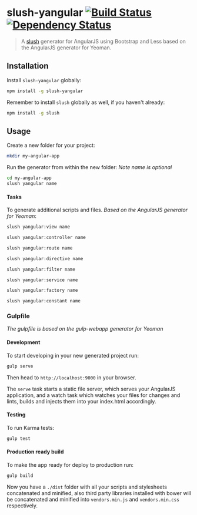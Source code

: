 slush-yangular [![Build Status](https://travis-ci.org/loetjvr/slush-yangular.svg?branch=master)](https://travis-ci.org/loetjvr/slush-yangular) [![Dependency Status](https://david-dm.org/loetjvr/slush-yangular.svg)](https://david-dm.org/loetjvr/slush-yangular.svg)
==============

> A [slush](http://slushjs.github.io) generator for AngularJS using Bootstrap and Less based on the AngularJS generator for Yeoman.

## Installation

Install `slush-yangular` globally:

```bash
npm install -g slush-yangular
```

Remember to install `slush` globally as well, if you haven't already:

```bash
npm install -g slush
```

## Usage

Create a new folder for your project:

```bash
mkdir my-angular-app
```

Run the generator from within the new folder:
*Note name is optional*

```bash
cd my-angular-app
slush yangular name
```

#### Tasks

To generate additional scripts and files. *Based on the AngularJS generator for Yeoman*:

```bash
slush yangular:view name
```

```bash
slush yangular:controller name
```

```bash
slush yangular:route name
```

```bash
slush yangular:directive name
```

```bash
slush yangular:filter name
```

```bash
slush yangular:service name
```

```bash
slush yangular:factory name
```

```bash
slush yangular:constant name
```

### Gulpfile

*The gulpfile is based on the gulp-webapp generator for Yeoman*

#### Development

To start developing in your new generated project run:

```bash
gulp serve
```

Then head to `http://localhost:9000` in your browser.

The `serve` task starts a static file server, which serves your AngularJS application, and a watch task which watches your files for changes and lints, builds and injects them into your index.html accordingly.


#### Testing

To run Karma tests:

```bash
gulp test
```

#### Production ready build

To make the app ready for deploy to production run:

```bash
gulp build
```

Now you have a `./dist` folder with all your scripts and stylesheets concatenated and minified, also third party libraries installed with bower will be concatenated and minified into `vendors.min.js` and `vendors.min.css` respectively.
